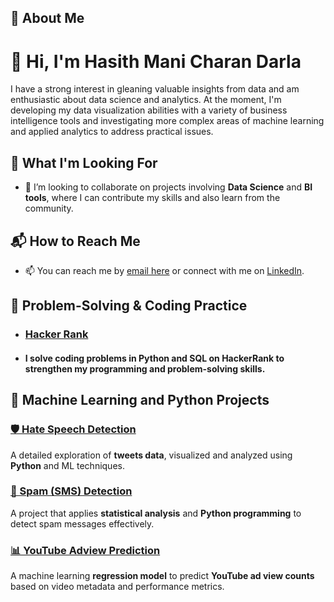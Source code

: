 ## 🌟 About Me
# 👋 Hi, I'm Hasith Mani Charan Darla
I have a strong interest in gleaning valuable insights from data and am enthusiastic about data science and analytics.  At the moment, I'm developing my data visualization abilities with a variety of business intelligence tools and investigating more complex areas of machine learning and applied analytics to address practical issues.

## 🚀 What I'm Looking For
- 💞️ I’m looking to collaborate on projects involving **Data Science** and **BI tools**, where I can contribute my skills and also learn from the community.
  
## 📬 How to Reach Me
- 📫 You can reach me by [email here](hasithdarla@gmail.com) or connect with me on [LinkedIn](https://www.linkedin.com/in/hasith-mani-charan-darla/).
  
## 🔗 Problem-Solving & Coding Practice
- ### [Hacker Rank](https://www.hackerrank.com/profile/hasithdarla)
- #### I solve coding problems in **Python** and **SQL** on HackerRank to strengthen my programming and problem-solving skills.  

## 🚀 Machine Learning and Python Projects  
### [🛡️ Hate Speech Detection](https://github.com/Hasith1974/Hate-Speech-Detection.git)  
A detailed exploration of **tweets data**, visualized and analyzed using **Python** and ML techniques.  
### [📩 Spam (SMS) Detection](https://github.com/Hasith1974/Spam-detection.git)  
A project that applies **statistical analysis** and **Python programming** to detect spam messages effectively.  
### [📊 YouTube Adview Prediction](https://github.com/Hasith1974/YouTubeAdview_Prediction.git)  
A machine learning **regression model** to predict **YouTube ad view counts** based on video metadata and performance metrics.  



<!---
This is a ✨ special ✨ repository because its `README.md` (this file) appears on your GitHub profile.
You can click the Preview link to take a look at your changes.
--->
